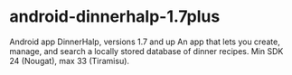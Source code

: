 # android-dinnerhalp-1.7plus
Android app DinnerHalp, versions 1.7 and up
An app that lets you create, manage, and search a locally stored database of dinner recipes. Min SDK 24 (Nougat), max 33 (Tiramisu).
